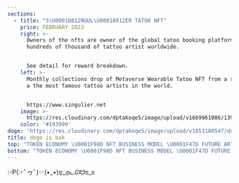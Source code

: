 ```yaml
---
sections:
  - title: "S\U00010812NGUL\U00010812ER TATOO NFT"
    price: FEBRUARY 2023
    right: >-
      Owners of the nfts are owner of the global tatoo booking platform used by
      hundreds of thousand of tattoo artist worldwide.


      See detail for reward breakdown.
    left: >-
      Monthly collections drop of Metaverse Wearable Tatoo NFT from a selection
      a the most famous tattoo artists in the world.


      https://www.singulier.net
    image: >-
      https://res.cloudinary.com/dptakoqe5/image/upload/v1669961086/13988068_10153954464403224_3319312018975431806_o_pdo4dh.jpg
    color: '#193999'
doge: 'https://res.cloudinary.com/dptakoqe5/image/upload/v1653180547/doge_oodiip.jpg'
title: doge is bak
top: "TOKEN ECONOMY \U0001F98D NFT BUSINESS MODEL \U0001F47D FUTURE ART \U0001F9EA CHANGE HACKING \U0001F336 TOKEN ECONOMY \U0001F98D NFT BUSINESS MODEL \U0001F47D FUTURE ART \U0001F9EA CHANGE HACKING \U0001F336"
bottom: "TOKEN ECONOMY \U0001F98D NFT BUSINESS MODEL \U0001F47D FUTURE ART \U0001F9EA CHANGE HACKING \U0001F336 TOKEN ECONOMY \U0001F98D NFT BUSINESS MODEL \U0001F47D FUTURE ART \U0001F9EA CHANGE HACKING \U0001F336"
---
```



:-P(☞ﾟヮﾟ)☞(•_•)ಥ_ಥᓚᘏᗢಠ_ಠ
